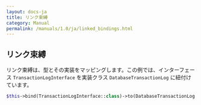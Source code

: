 ```yaml
---
layout: docs-ja
title: リンク束縛
category: Manual
permalink: /manuals/1.0/ja/linked_bindings.html
---
```

## リンク束縛

リンク束縛は、型とその実装をマッピングします。この例では、インターフェース `TransactionLogInterface` を実装クラス `DatabaseTransactionLog` に紐付けています。

```php
$this->bind(TransactionLogInterface::class)->to(DatabaseTransactionLog::class);
```
